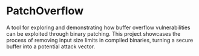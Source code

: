 # PatchOverflow
A tool for exploring and demonstrating how buffer overflow vulnerabilities can be exploited through binary patching. This project showcases the process of removing input size limits in compiled binaries, turning a secure buffer into a potential attack vector.
